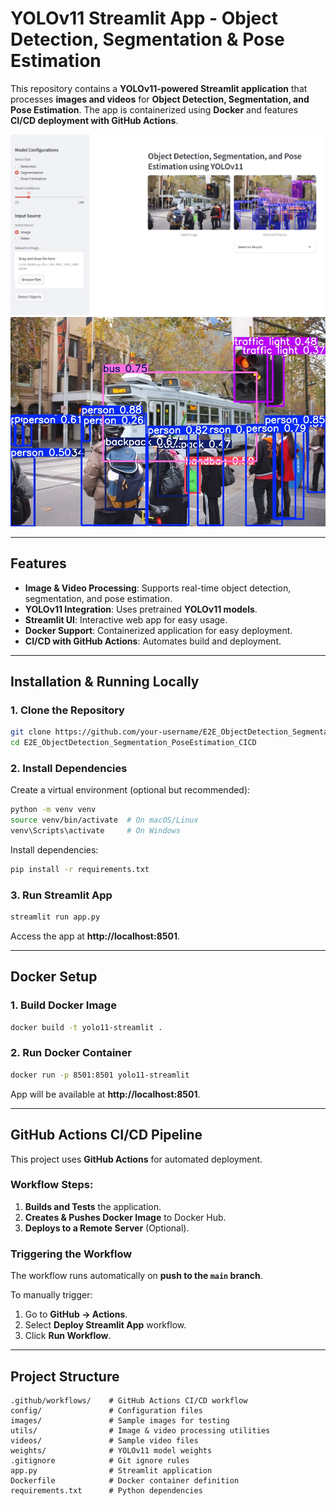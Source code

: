 # YOLOv11 Streamlit App - Object Detection, Segmentation & Pose Estimation

This repository contains a **YOLOv11-powered Streamlit application** that processes **images and videos** for **Object Detection, Segmentation, and Pose Estimation**. The app is containerized using **Docker** and features **CI/CD deployment with GitHub Actions**.

![App Output](images/app_output.jpg)
![Detected Image](images/detectedimage1.jpg)

---

## **Features**
- **Image & Video Processing**: Supports real-time object detection, segmentation, and pose estimation.
- **YOLOv11 Integration**: Uses pretrained **YOLOv11 models**.
- **Streamlit UI**: Interactive web app for easy usage.
- **Docker Support**: Containerized application for easy deployment.
- **CI/CD with GitHub Actions**: Automates build and deployment.

---

## **Installation & Running Locally**

### **1. Clone the Repository**
```bash
git clone https://github.com/your-username/E2E_ObjectDetection_Segmentation_PoseEstimation_CICD.git
cd E2E_ObjectDetection_Segmentation_PoseEstimation_CICD
```

### **2. Install Dependencies**
Create a virtual environment (optional but recommended):
```bash
python -m venv venv
source venv/bin/activate  # On macOS/Linux
venv\Scripts\activate     # On Windows
```

Install dependencies:
```bash
pip install -r requirements.txt
```

### **3. Run Streamlit App**
```bash
streamlit run app.py
```

Access the app at **http://localhost:8501**.

---

## **Docker Setup**

### **1. Build Docker Image**
```bash
docker build -t yolo11-streamlit .
```

### **2. Run Docker Container**
```bash
docker run -p 8501:8501 yolo11-streamlit
```

App will be available at **http://localhost:8501**.

---

## **GitHub Actions CI/CD Pipeline**
This project uses **GitHub Actions** for automated deployment.

### **Workflow Steps:**
1. **Builds and Tests** the application.
2. **Creates & Pushes Docker Image** to Docker Hub.
3. **Deploys to a Remote Server** (Optional).

### **Triggering the Workflow**
The workflow runs automatically on **push to the `main` branch**.

To manually trigger:
1. Go to **GitHub → Actions**.
2. Select **Deploy Streamlit App** workflow.
3. Click **Run Workflow**.

---

## **Project Structure**
```
.github/workflows/    # GitHub Actions CI/CD workflow
config/               # Configuration files
images/               # Sample images for testing
utils/                # Image & video processing utilities
videos/               # Sample video files
weights/              # YOLOv11 model weights
.gitignore            # Git ignore rules
app.py                # Streamlit application
Dockerfile            # Docker container definition
requirements.txt      # Python dependencies
```
